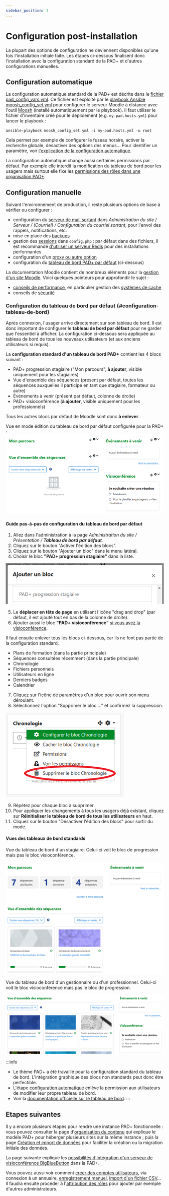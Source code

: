 ```yaml
---
sidebar_position: 3
---
```

# Configuration post-installation

La plupart des options de configuration ne deviennent disponibles qu'une fois l'installation initiale faite. Les étapes ci-dessous finalisent donc l'installation avec la configuration standard de la PAD+ et d'autres configurations manuelles.

## Configuration automatique

La configuration automatique standard de la PAD+ est décrite dans le [fichier pad_config_vars.yml](https://github.com/e-PSHAD/pad-infra/blob/main/ansible-playbooks/vars/pad_config_vars.yml). Ce fichier est exploité par le [playbook Ansible moosh_config_set.yml](https://github.com/e-PSHAD/pad-infra/blob/main/ansible-playbooks/moosh_config_set.yml) pour configurer le serveur Moodle à distance avec l'outil [Moosh](https://moosh-online.com/) (installé automatiquement par le playbook). Il faut utiliser le fichier d'inventaire créé pour le déploiement (e.g. `my-pad.hosts.yml`) pour lancer le playbook :

```
ansible-playbook moosh_config_set.yml -i my-pad.hosts.yml -u root
```

Cela permet par exemple de configurer le fuseau horaire, activer la recherche globale, désactiver des options des menus... Pour identifier un paramètre, voir [l'explication de la configuration automatique](https://github.com/e-PSHAD/pad-infra/blob/main/moosh-config.md).

La configuration automatique change aussi certaines permissions par défaut. Par exemple elle interdit la modification du tableau de bord pour les usagers mais surtout elle fixe les [permissions des rôles dans une organisation PAD+](/organisation/contenu).

## Configuration manuelle

Suivant l'environnement de production, il reste plusieurs options de base à vérifier ou configurer :

- configuration du [serveur de mail sortant](https://docs.moodle.org/311/en/Mail_configuration#Outgoing_mail_configuration) dans *Administration du site / Serveur / (Courriel) / Configuration du courriel sortant*, pour l'envoi des rappels, notifications, etc.
- mise en place des [backups](https://docs.moodle.org/311/en/Site_backup)
- gestion des [sessions](https://docs.moodle.org/311/en/Session_handling) dans `config.php` : par défaut dans des fichiers, il est recommandé [d'utiliser un serveur Redis](https://docs.moodle.org/311/en/Session_handling#Redis_session_driver) pour des installations performantes
- configuration d'un [proxy ou autre option](https://docs.moodle.org/311/en/Installing_Moodle#Final_configuration)
- configuration du [tableau de bord PAD+ par défaut](#configuration-tableau-de-bord) (ci-dessous)

La documentation Moodle contient de nombreux éléments pour la [gestion d'un site Moodle](https://docs.moodle.org/311/en/Managing_a_Moodle_site). Voici quelques pointeurs pour approfondir le sujet :

- [conseils de performance](https://docs.moodle.org/311/en/Performance), en particulier gestion des [systèmes de cache](https://docs.moodle.org/311/en/Caching)
- conseils de [sécurité](https://docs.moodle.org/311/en/Security)

### Configuration du tableau de bord par défaut {#configuration-tableau-de-bord}

Après connexion, l'usager arrive directement sur son tableau de bord. Il est donc important de configurer le **tableau de bord par défaut** pour ne garder que l'essentiel à afficher. La configuration ci-dessous sera appliquée au tableau de bord de tous les nouveaux utilisateurs (et aux anciens utilisateurs si requis).

La **configuration standard d'un tableau de bord PAD+** contient les 4 blocs suivant :

- PAD+ progression stagiaire ("Mon parcours", **à ajouter**, visible uniquement pour les stagiaires)
- Vue d'ensemble des séquences (présent par défaut, toutes les séquences auxquelles il participe en tant que stagiaire, formateur ou autre)
- Événements à venir (présent par défaut, colonne de droite)
- PAD+ visioconférence (**à ajouter**, visible uniquement pour les professionnels)

Tous les autres blocs par défaut de Moodle sont donc **à enlever**.

Vue en mode édition du tableau de bord par défaut configurée pour la PAD+ :
![Configuration standard du tableau de bord PAD+](/img/installation/dashboard-config.png)

#### Guide pas-à-pas de configuration du tableau de bord par défaut

1. Allez dans l'administration à la page *Administration du site / Présentation / **Tableau de bord par défaut**.*
1. Cliquez sur le bouton "Activer l'édition des blocs".
1. Cliquez sur le bouton "Ajouter un bloc" dans le menu latéral.
1. Choisir le bloc **"PAD+ progression stagiaire"** dans la liste.

![Choix du bloc "PAD+ progression stagiaire" dans la liste d'ajout des blocs](/img/installation/dashboard-addblock.png)

5. Le **déplacer en tête de page** en utilisant l'icône "drag and drop" (par défaut, il est ajouté tout en bas de la colonne de droite).
1. Ajouter aussi le bloc **"PAD+ visioconférence"** [si vous avez la visioconférence](/installation/visioconference).

Il faut ensuite enlever tous les blocs ci-dessous, car ils ne font pas partie de la configuration standard.

- Plans de formation (dans la partie principale)
- Séquences consultées récemment (dans la partie principale)
- Chronologie
- Fichiers personnels
- Utilisateurs en ligne
- Derniers badges
- Calendrier

7. Cliquez sur l'icône de paramètres d'un bloc pour ouvrir son menu déroulant.
1. Sélectionnez l'option "Supprimer le bloc ..." et confirmez la suppression.

![Option de suppression dans le menu de paramètre d'un bloc](/img/installation/dashboard-deleteblock.png)

9. Répétez pour chaque bloc à supprimer.
1. Pour appliquer les changements à tous les usagers déjà existant, cliquez sur **Réinitialiser le tableau de bord de tous les utilisateurs** en haut.
1. Cliquez sur le bouton "Désactiver l'édition des blocs" pour sortir du mode.


#### Vues des tableaux de bord standards

Vue du tableau de bord d'un stagiaire. Celui-ci voit le bloc de progression mais pas le bloc visioconférence.

![Vue du tableau de bord d'un stagiaire](/img/installation/dashboard-student.png)


Vue du tableau de bord d'un gestionnaire ou d'un professionnel. Celui-ci voit le bloc visioconférence mais pas le bloc de progression.

![Vue du tableau de bord d'un gestionnaire ou d'un professionnel](/img/installation/dashboard-visio.png)

:::info
- Le thème PAD+ a été travaillé pour la configuration standard du tableau de bord. L'intégration graphique des blocs non standards peut donc être perfectible.
- L'étape [configuration automatique](#configuration-automatique) enlève la permission aux utilisateurs de modifier leur propre tableau de bord.
- Voir la [documentation officielle sur le  tableau de bord](https://docs.moodle.org/3x/fr/Tableau_de_bord).
:::

## Etapes suivantes

Il y a encore plusieurs étapes pour rendre une instance PAD+ fonctionnelle : vous pouvez consulter la page d'[organisation du contenu](/organisation/contenu) qui explique le modèle PAD+ pour héberger plusieurs sites sur la même instance ; puis la page [Création et import de données](/organisation/donnees) pour faciliter la création ou la migration initiale des données.

La page suivante explique les [possibilités d'intégration d'un serveur de visioconférence BigBlueButton](/installation/visioconference) dans la PAD+.

Vous pouvez aussi voir comment [créer des comptes utilisateurs](https://docs.moodle.org/311/en/Authentication), via connexion à un annuaire, [enregistrement manuel](https://docs.moodle.org/3x/fr/Cr%C3%A9ation_manuelle_de_comptes), [import d'un fichier CSV](https://docs.moodle.org/3x/fr/Importer_des_utilisateurs)... Il faudra ensuite procéder à l'[attribution des rôles](/organisation/roles) pour ajouter par exemple d'autres administrateurs.
